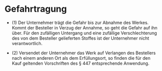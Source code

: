 # Gefahrtragung

- (1) Der Unternehmer trägt die Gefahr bis zur Abnahme des Werkes. Kommt der Besteller in Verzug der Annahme, so geht die Gefahr auf ihn über. Für den zufälligen Untergang und eine zufällige Verschlechterung des von dem Besteller gelieferten Stoffes ist der Unternehmer nicht verantwortlich.

- (2) Versendet der Unternehmer das Werk auf Verlangen des Bestellers nach einem anderen Ort als dem Erfüllungsort, so finden die für den Kauf geltenden Vorschriften des § 447 entsprechende Anwendung.

